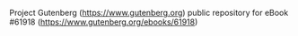Project Gutenberg (https://www.gutenberg.org) public repository for eBook #61918 (https://www.gutenberg.org/ebooks/61918)
